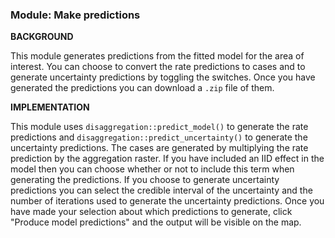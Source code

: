 ### **Module: Make predictions**

**BACKGROUND**

This module generates predictions from the fitted model for the area of interest. You can choose to convert the rate predictions to cases and to generate uncertainty predictions by toggling the switches. Once you have generated the predictions you can download a `.zip` file of them.

**IMPLEMENTATION** 

This module uses `disaggregation::predict_model()` to generate the rate predictions and `disaggregation::predict_uncertainty()` to generate the uncertainty predictions. The cases are generated by multiplying the rate prediction by the aggregation raster. If you have included an IID effect in the model then you can choose whether or not to include this term when generating the predictions. If you choose to generate uncertainty predictions you can select the credible interval of the uncertainty and the number of iterations used to generate the uncertainty predictions. Once you have made your selection about which predictions to generate, click "Produce model predictions" and the output will be visible on the map. 
